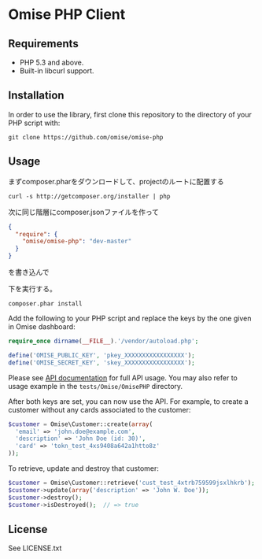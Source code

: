 # Omise PHP Client

## Requirements

* PHP 5.3 and above.
* Built-in libcurl support.

## Installation

In order to use the library, first clone this repository to the directory of your PHP script with:

```
git clone https://github.com/omise/omise-php
```

## Usage

まずcomposer.pharをダウンロードして、projectのルートに配置する
```shell
curl -s http://getcomposer.org/installer | php
```

次に同じ階層にcomposer.jsonファイルを作って
```json
{
  "require": {
    "omise/omise-php": "dev-master"
  }
}
```
を書き込んで

下を実行する。
```shell
composer.phar install
```

Add the following to your PHP script and replace the keys by the one given in Omise dashboard:

```php
require_once dirname(__FILE__).'/vendor/autoload.php';

define('OMISE_PUBLIC_KEY', 'pkey_XXXXXXXXXXXXXXXXX');
define('OMISE_SECRET_KEY', 'skey_XXXXXXXXXXXXXXXXX');
```

Please see [API documentation](https://docs.omise.co/) for full API usage. You may also refer to usage example in the `tests/Omise/OmisePHP` directory.

After both keys are set, you can now use the API. For example, to create a customer without any cards associated to the customer:

```php
$customer = Omise\Customer::create(array(
  'email' => 'john.doe@example.com',
  'description' => 'John Doe (id: 30)',
  'card' => 'tokn_test_4xs9408a642a1htto8z'
));
```

To retrieve, update and destroy that customer:

```php
$customer = Omise\Customer::retrieve('cust_test_4xtrb759599jsxlhkrb');
$customer->update(array('description' => 'John W. Doe'));
$customer->destroy();
$customer->isDestroyed();  // => true
```

## License

See LICENSE.txt
